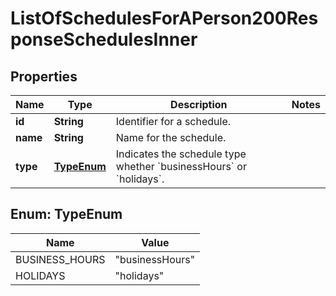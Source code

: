 

# ListOfSchedulesForAPerson200ResponseSchedulesInner


## Properties

| Name | Type | Description | Notes |
|------------ | ------------- | ------------- | -------------|
|**id** | **String** | Identifier for a schedule. |  |
|**name** | **String** | Name for the schedule. |  |
|**type** | [**TypeEnum**](#TypeEnum) | Indicates the schedule type whether &#x60;businessHours&#x60; or &#x60;holidays&#x60;. |  |



## Enum: TypeEnum

| Name | Value |
|---- | -----|
| BUSINESS_HOURS | &quot;businessHours&quot; |
| HOLIDAYS | &quot;holidays&quot; |



